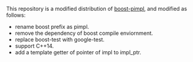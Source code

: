 This repository is a modified distribution of [boost-pimpl](https://github.com/yet-another-user/pimpl.git), and modified as follows:

* rename boost prefix as pimpl.
* remove the dependency of boost compile enviornment.
* replace boost-test with google-test.
* support C++14.
* add a template getter of pointer of impl to impl_ptr. 
